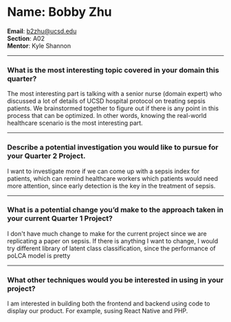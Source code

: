 # Name: Bobby Zhu
**Email**: b2zhu@ucsd.edu  
**Section**: A02  
**Mentor**: Kyle Shannon  

---

### **What is the most interesting topic covered in your domain this quarter?**

The most interesting part is talking with a senior nurse (domain expert) who discussed a lot of details of UCSD hospital protocol on treating sepsis patients. We brainstormed together to figure out if there is any point in this process that can be optimized. In other words, knowing the real-world healthcare scenario is the most interesting part.

---

### **Describe a potential investigation you would like to pursue for your Quarter 2 Project.**

I want to investigate more if we can come up with a sepsis index for patients, which can remind healthcare workers which patients would need more attention, since early detection is the key in the treatment of sepsis.

---

### **What is a potential change you’d make to the approach taken in your current Quarter 1 Project?**

I don't have much change to make for the current project since we are replicating a paper on sepsis. If there is anything I want to change, I would try different library of latent class classification, since the performance of poLCA model is pretty

---

### **What other techniques would you be interested in using in your project?**

I am interested in building both the frontend and backend using code to display our product. For example, susing React Native and PHP.
